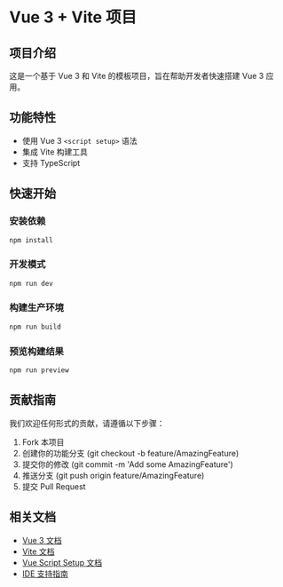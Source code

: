 # Vue 3 + Vite 项目

## 项目介绍

这是一个基于 Vue 3 和 Vite 的模板项目，旨在帮助开发者快速搭建 Vue 3 应用。

## 功能特性

- 使用 Vue 3 `<script setup>` 语法
- 集成 Vite 构建工具
- 支持 TypeScript

## 快速开始

### 安装依赖

```bash
npm install
```

### 开发模式

```bash
npm run dev
```

### 构建生产环境

```bash
npm run build
```

### 预览构建结果

```bash
npm run preview
```

## 贡献指南

我们欢迎任何形式的贡献，请遵循以下步骤：

1. Fork 本项目
2. 创建你的功能分支 (git checkout -b feature/AmazingFeature)
3. 提交你的修改 (git commit -m 'Add some AmazingFeature')
4. 推送分支 (git push origin feature/AmazingFeature)
5. 提交 Pull Request

## 相关文档

- [Vue 3 文档](https://v3.vuejs.org/)
- [Vite 文档](https://vitejs.dev/)
- [Vue Script Setup 文档](https://v3.vuejs.org/api/sfc-script-setup.html#sfc-script-setup)
- [IDE 支持指南](https://vuejs.org/guide/scaling-up/tooling.html#ide-support)
